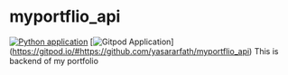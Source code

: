 # myportflio_api

[![Python application](https://github.com/yasararfath/myportflio_api/actions/workflows/python-app.yml/badge.svg)](https://github.com/yasararfath/myportflio_api/actions/workflows/python-app.yml)
[![Gitpod Application](https://gitpod.io/button/open-in-gitpod.svg)]
(https://gitpod.io/#https://github.com/yasararfath/myportflio_api)
This is backend of my portfolio
